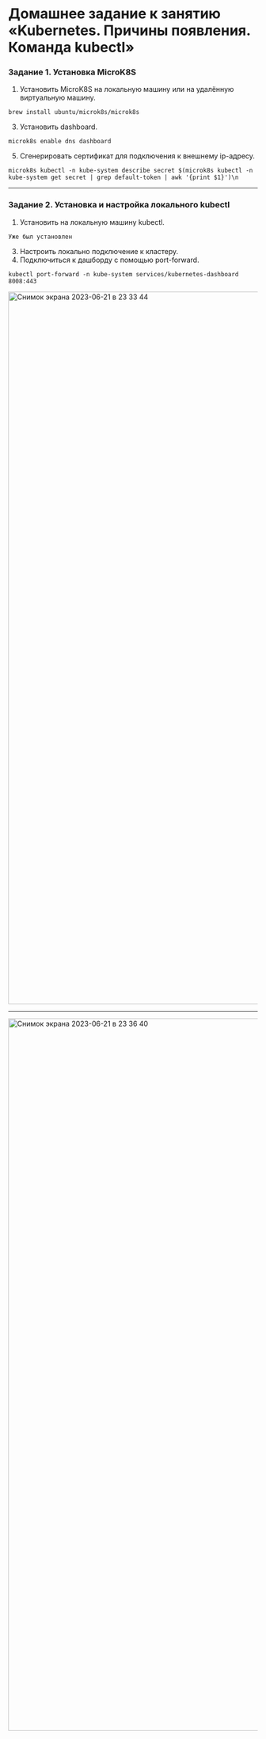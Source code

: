 # Домашнее задание к занятию «Kubernetes. Причины появления. Команда kubectl»

### Задание 1. Установка MicroK8S

1. Установить MicroK8S на локальную машину или на удалённую виртуальную машину.

`brew install ubuntu/microk8s/microk8s`

3. Установить dashboard.
   
`microk8s enable dns dashboard`

5. Сгенерировать сертификат для подключения к внешнему ip-адресу.
   
`microk8s kubectl -n kube-system describe secret $(microk8s kubectl -n kube-system get secret | grep default-token | awk '{print $1}')\n`

------

### Задание 2. Установка и настройка локального kubectl
1. Установить на локальную машину kubectl.

`Уже был установлен`

3. Настроить локально подключение к кластеру.
4. Подключиться к дашборду с помощью port-forward.

`kubectl port-forward -n kube-system services/kubernetes-dashboard 8008:443`

<img width="1440" alt="Снимок экрана 2023-06-21 в 23 33 44" src="https://github.com/omega-pasha/kuber-homeworks/assets/100894372/db425c29-3ab0-4873-a329-20b8ba264b98">

------

<img width="1440" alt="Снимок экрана 2023-06-21 в 23 36 40" src="https://github.com/omega-pasha/kuber-homeworks/assets/100894372/3498f639-8e56-452b-a9e0-7a4065caa47f">
